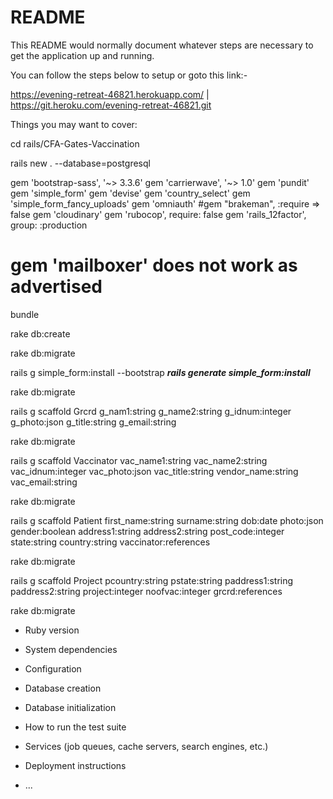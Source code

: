 # README

This README would normally document whatever steps are necessary to get the
application up and running.

You can follow the steps below to setup or goto this link:-

https://evening-retreat-46821.herokuapp.com/ | https://git.heroku.com/evening-retreat-46821.git

Things you may want to cover:


cd rails/CFA-Gates-Vaccination


rails new . --database=postgresql


gem 'bootstrap-sass', '~> 3.3.6'
gem 'carrierwave', '~> 1.0'
gem 'pundit'
gem 'simple_form'
gem 'devise'
gem 'country_select'
gem 'simple_form_fancy_uploads'
gem 'omniauth'
#gem "brakeman", :require => false
gem 'cloudinary'
gem 'rubocop', require: false
gem 'rails_12factor', group: :production
# gem 'mailboxer' does not work as advertised


bundle


rake db:create


rake db:migrate


rails g simple_form:install --bootstrap *******rails generate simple_form:install*******


rake db:migrate


rails g scaffold Grcrd g_nam1:string g_name2:string g_idnum:integer g_photo:json g_title:string g_email:string


rake db:migrate


rails g scaffold Vaccinator vac_name1:string vac_name2:string vac_idnum:integer vac_photo:json vac_title:string vendor_name:string vac_email:string


rake db:migrate


rails g scaffold Patient first_name:string surname:string dob:date photo:json gender:boolean address1:string address2:string post_code:integer state:string country:string vaccinator:references


rake db:migrate


rails g scaffold Project pcountry:string pstate:string paddress1:string paddress2:string project:integer noofvac:integer grcrd:references


rake db:migrate


* Ruby version

* System dependencies

* Configuration

* Database creation

* Database initialization

* How to run the test suite

* Services (job queues, cache servers, search engines, etc.)

* Deployment instructions

* ...
